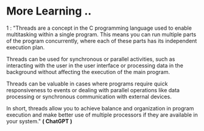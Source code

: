 # More Learning ..

1 : "Threads are a concept in the C programming language used to enable multitasking within a single program. This means you can run multiple parts of the program concurrently, where each of these parts has its independent execution plan.

Threads can be used for synchronous or parallel activities, such as interacting with the user in the user interface or processing data in the background without affecting the execution of the main program.

Threads can be valuable in cases where programs require quick responsiveness to events or dealing with parallel operations like data processing or synchronous communication with external devices.

In short, threads allow you to achieve balance and organization in program execution and make better use of multiple processors if they are available in your system." **( ChatGPT )**
